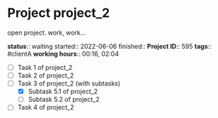 # Project project_2

open project. work, work...

**status**:: waiting
started:: 2022-06-06
finished:: 
**Project ID**::  595
**tags**:: #clientA
**working hours**:: 00:16, 02:04

- [ ] Task 1 of project_2 
- [ ] Task 2 of project_2 
- [ ] Task 3 of project_2 (with subtasks)
  - [x] Subtask 5.1 of project_2 
  - [ ] Subtask 5.2 of project_2 
- [ ] Task 4 of project_2 
